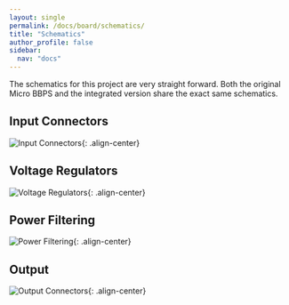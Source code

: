 ```yaml
---
layout: single
permalink: /docs/board/schematics/
title: "Schematics"
author_profile: false
sidebar:
  nav: "docs"
---
```

The schematics for this project are very straight forward. Both the original Micro BBPS and the integrated version share the exact same schematics.

## Input Connectors

![Input Connectors]({{site.baseurl}}/docs/board/assets/schematic_input.png){: .align-center}

## Voltage Regulators

![Voltage Regulators]({{site.baseurl}}/docs/board/assets/schematic_regulators.png){: .align-center}

## Power Filtering

![Power Filtering]({{site.baseurl}}/docs/board/assets/schematic_filter.png){: .align-center}

## Output

![Output Connectors]({{site.baseurl}}/docs/board/assets/schematic_output.png){: .align-center}
